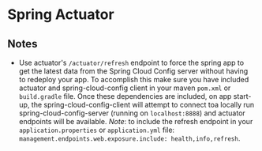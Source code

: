 # Spring Actuator

## Notes
- Use actuator's `/actuator/refresh` endpoint to force the spring app to get the latest data from the Spring Cloud Config server without having to redeploy your app. To accomplish this make sure you have included actuator and spring-cloud-config client in your maven `pom.xml` or `build.gradle` file. Once these dependencies are included, on app start-up, the spring-cloud-config-client will attempt to connect toa locally run spring-cloud-config-server (running on `localhost:8888`) and actuator endpoints will be available. *Note*: to include the refresh endpoint in your `application.properties` or `application.yml` file: `management.endpoints.web.exposure.include: health,info,refresh`. 
